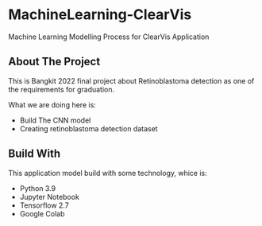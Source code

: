 # MachineLearning-ClearVis
Machine Learning Modelling Process for ClearVis Application
## About The Project 
This is Bangkit 2022 final project about Retinoblastoma detection as one of the requirements for graduation. 

What we are doing here is:
- Build The CNN model
- Creating retinoblastoma detection dataset
## Build With
This application model build with some technology, whice is:
- Python 3.9
- Jupyter Notebook
- Tensorflow 2.7
- Google Colab
